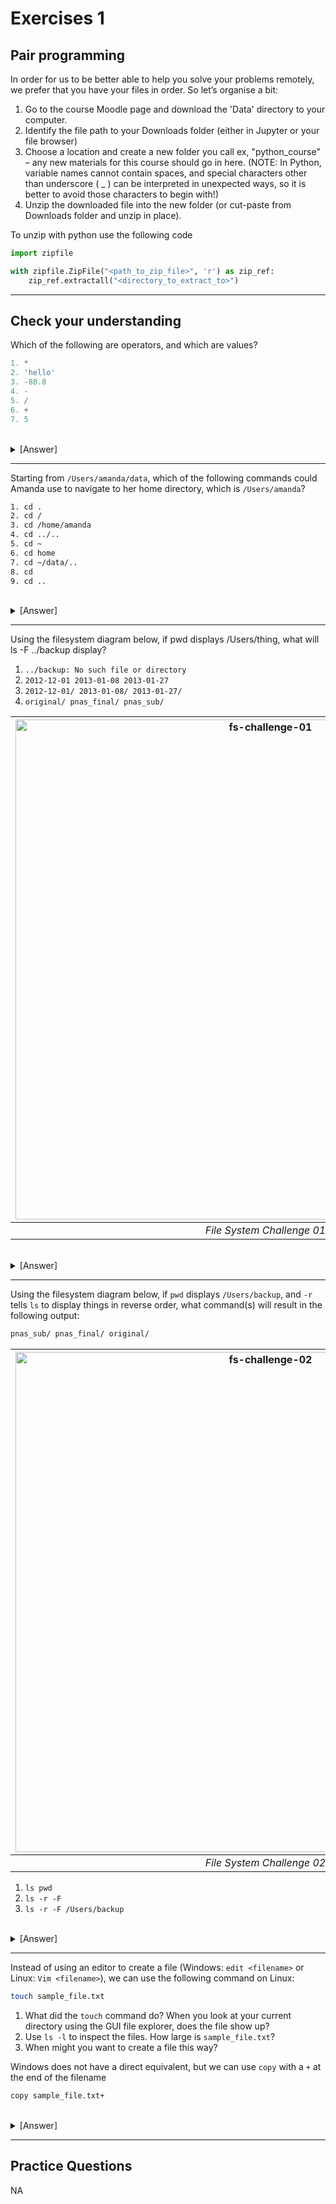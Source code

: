 # Exercises 1 #

## Pair programming ##

In order for us to be better able to help you solve your problems remotely, we prefer that you have your files in order. So let’s organise a bit:

1. Go to the course Moodle page and download the 'Data' directory to your computer.
2. Identify the file path to your Downloads folder (either in Jupyter or your file browser)
3. Choose a location and create a new folder you call ex, "python_course" – any new materials for this course should go in here. (NOTE: In Python, variable names cannot contain spaces, and special characters other than underscore ( _ ) can be interpreted in unexpected ways, so it is better to avoid those characters to begin with!)
4. Unzip the downloaded file into the new folder (or cut-paste from Downloads folder and unzip in place).

To unzip with python use the following code
```py
import zipfile

with zipfile.ZipFile("<path_to_zip_file>", 'r') as zip_ref:
    zip_ref.extractall("<directory_to_extract_to>")
```

---

## Check your understanding ##

Which of the following are operators, and which are values?

```py
1. *
2. 'hello'
3. -88.8
4. -
5. /
6. +
7. 5
```

</details>

<br /> 

</details>

<details>
  <summary> [Answer] </summary>

1. operator
2. value
3. value
4. operator
5. operator
6. operator
7. value

</details>


---

Starting from `/Users/amanda/data`, which of the following commands could Amanda use to navigate to her home directory, which is `/Users/amanda`?

```sh
1. cd .
2. cd /
3. cd /home/amanda
4. cd ../..
5. cd ~
6. cd home
7. cd ~/data/..
8. cd
9. cd ..
```

</details>

<br /> 

</details>

<details>
  <summary> [Answer] </summary>

1. No: . stands for the current directory.
2. No: / stands for the root directory.
3. No: Amanda’s home directory is /Users/amanda.
4. No: this command goes up two levels, i.e. ends in /Users.
5. Yes: ~ stands for the user’s home directory, in this case /Users/amanda.
6. No: this command would navigate into a directory home in the current directory if it exists.
7. Yes: unnecessarily complicated, but correct.
8. Yes: shortcut to go back to the user’s home directory.
9. Yes: goes up one level.

</details>

---

Using the filesystem diagram below, if pwd displays /Users/thing, what will ls -F ../backup display?

1. `../backup: No such file or directory`
2. `2012-12-01 2013-01-08 2013-01-27`
3. `2012-12-01/ 2013-01-08/ 2013-01-27/`
4. `original/ pnas_final/ pnas_sub/`


| <img src="https://raw.githubusercontent.com/CHCAA-EDUX/introduction-to-scientific-computing/66e4288437bb332dd9be489c25f0e963a9deeb96/lessons/figs/filesystem-challenge_1.svg" alt="fs-challenge-01" width="800"/> |
|:--:|
| *File System Challenge 01* |

</details>

<br /> 

</details>

<details>
  <summary> [Answer] </summary>

1. No: there _is_ a directory `backup` in `/Users`.
2. No: this is the content of `Users/thing/backup`, but with `..`, we asked for one level further up.
3. No: see previous explanation.
4. Yes: `../backup/` refers to `/Users/backup/`.

</details>

---

Using the filesystem diagram below, if `pwd` displays `/Users/backup`, and `-r` tells `ls` to display things in reverse order, what command(s) will result in the following output:

```sh
pnas_sub/ pnas_final/ original/
```

| <img src="https://raw.githubusercontent.com/CHCAA-EDUX/introduction-to-scientific-computing/66e4288437bb332dd9be489c25f0e963a9deeb96/lessons/figs/filesystem-challenge_2.svg" alt="fs-challenge-02" width="800"/> |
|:--:|
| *File System Challenge 02* |

1. `ls pwd`
2. `ls -r -F`
3. `ls -r -F /Users/backup`

</details>

<br /> 

</details>

<details>
  <summary> [Answer] </summary>

1. No: `pwd` is not the name of a directory.
2. Yes: `ls` without directory argument lists files and directories in the current directory.
3. Yes: uses the absolute path explicitly.

</details>

---

Instead of using an editor to create a file (Windows: `edit <filename>` or Linux: `Vim <filename>`), we can use the following command on Linux:

```sh
touch sample_file.txt
```

1. What did the `touch` command do? When you look at your current directory using the GUI file explorer, does the file show up?
2. Use `ls -l` to inspect the files. How large is `sample_file.txt`?
3. When might you want to create a file this way?

Windows does not have a direct equivalent, but we can use `copy` with a `+` at the end of the filename

```sh
copy sample_file.txt+
```

</details>

<br /> 

</details>

<details>
  <summary> [Answer] </summary>

1. The `touch` command generates a new file called `sampe_file.txt` in your current directory. You can observe this newly generated file by typing ls at the command line prompt. `sample_file.txt` can also be viewed in your GUI file explorer.
2. When you inspect the file with ls `-l`, note that the size of `sample_file.txt` is 0 bytes. In other words, it contains no data. If you open `sample_file.txt` using your text editor it is blank.
3. Some programs do not generate output files themselves, but instead require that empty files have already been generated. When the program is run, it searches for an existing file to populate with its output. The `touch` command allows you to efficiently generate a blank text file to be used by such programs.

</details>

---

## Practice Questions ##

NA